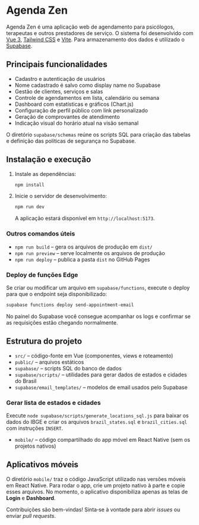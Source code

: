 # Agenda Zen

Agenda Zen é uma aplicação web de agendamento para psicólogos, terapeutas e outros prestadores de serviço. O sistema foi desenvolvido com [Vue 3](https://vuejs.org/), [Tailwind CSS](https://tailwindcss.com/) e [Vite](https://vitejs.dev/). Para armazenamento dos dados é utilizado o [Supabase](https://supabase.com/).

## Principais funcionalidades

- Cadastro e autenticação de usuários
- Nome cadastrado é salvo como display name no Supabase
- Gestão de clientes, serviços e salas
- Controle de agendamentos em lista, calendário ou semana
- Dashboard com estatísticas e gráficos (Chart.js)
- Configuração de perfil público com link personalizado
- Geração de comprovantes de atendimento
- Indicação visual do horário atual na visão semanal

O diretório `supabase/schemas` reúne os scripts SQL para criação das tabelas e definição das políticas de segurança no Supabase.

## Instalação e execução

1. Instale as dependências:
   ```bash
   npm install
   ```
2. Inicie o servidor de desenvolvimento:
   ```bash
   npm run dev
   ```
   A aplicação estará disponível em `http://localhost:5173`.

### Outros comandos úteis

- `npm run build` – gera os arquivos de produção em `dist/`
- `npm run preview` – serve localmente os arquivos de produção
- `npm run deploy` – publica a pasta `dist` no GitHub Pages

### Deploy de funções Edge

Se criar ou modificar um arquivo em `supabase/functions`, execute o deploy para
que o endpoint seja disponibilizado:

```bash
supabase functions deploy send-appointment-email
```

No painel do Supabase você consegue acompanhar os logs e confirmar se as
requisições estão chegando normalmente.

## Estrutura do projeto

- `src/` – código-fonte em Vue (componentes, views e roteamento)
- `public/` – arquivos estáticos
- `supabase/` – scripts SQL do banco de dados
- `supabase/scripts/` – utilidades para gerar dados de estados e cidades do Brasil
- `supabase/email_templates/` – modelos de email usados pelo Supabase

### Gerar lista de estados e cidades

Execute `node supabase/scripts/generate_locations_sql.js` para baixar os dados do IBGE
e criar os arquivos `brazil_states.sql` e `brazil_cities.sql` com instruções `INSERT`.
- `mobile/` – código compartilhado do app móvel em React Native (sem os projetos nativos)

## Aplicativos móveis

O diretório `mobile/` traz o código JavaScript utilizado nas versões móveis em React Native. Para rodar o app, crie um projeto nativo à parte e copie esses arquivos. No momento, o aplicativo disponibiliza apenas as telas de **Login** e **Dashboard**.

Contribuições são bem-vindas! Sinta‑se à vontade para abrir _issues_ ou enviar _pull requests_.
